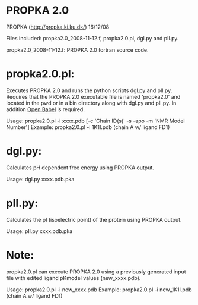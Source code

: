 PROPKA 2.0
==========

PROPKA (http://propka.ki.ku.dk/) 16/12/08

Files included: propka2.0_2008-11-12.f, propka2.0.pl, dgl.py and pIl.py.

propka2.0_2008-11-12.f: PROPKA 2.0 fortran source code.


# propka2.0.pl:
Executes PROPKA 2.0 and runs the python scripts dgl.py and pIl.py. Requires that the PROPKA 2.0 executable file is named 'propka2.0' and located in the pwd or in a bin directory along with dgl.py and pIl.py. In addition [Open Babel](http://www.openbabel.org) is required.

Usage:  propka2.0.pl -i xxxx.pdb [-c 'Chain ID(s)' -s -apo -m 'NMR Model Number']
Example:  propka2.0.pl -i 1K1I.pdb (chain A w/ ligand FD1) 


# dgl.py:
Calculates pH dependent free energy using PROPKA output.

Usage:  dgl.py xxxx.pdb.pka


# pIl.py:
Calculates the pI (isoelectric point) of the protein using PROPKA output.

Usage:  pIl.py xxxx.pdb.pka


# Note:

propka2.0.pl can execute PROPKA 2.0 using a previously generated input file with edited ligand pKmodel values (new_xxxx.pdb).

Usage:  propka2.0.pl -i new_xxxx.pdb
Example:  propka2.0.pl -i new_1K1I.pdb (chain A w/ ligand FD1) 

